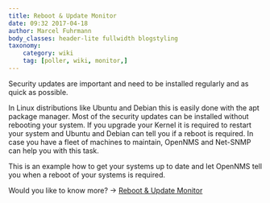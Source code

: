 ```yaml
---
title: Reboot & Update Monitor
date: 09:32 2017-04-18
author: Marcel Fuhrmann
body_classes: header-lite fullwidth blogstyling
taxonomy:
    category: wiki
    tag: [poller, wiki, monitor,]
---
```


Security updates are important and need to be installed regularly and as quick as possible.

In Linux distributions like Ubuntu and Debian this is easily done with the apt package manager.
Most of the security updates can be installed without rebooting your system.
If you upgrade your Kernel it is required to restart your system and Ubuntu and Debian can tell you if a reboot is required. In case you have a fleet of machines to maintain, OpenNMS and Net-SNMP can help you with this task.

This is an example how to get your systems up to date and let OpenNMS tell you when a reboot of your systems is required.

Would you like to know more? -> [Reboot & Update Monitor](https://wiki.opennms.org/wiki/Update_%26_Reboot_Monitor)
